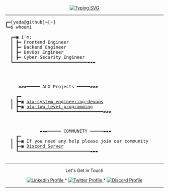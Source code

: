 <div align="center">
  <a href="https://git.io/typing-svg">
    <img src="https://readme-typing-svg.demolab.com?font=Fira+Code&weight=100&size=16&pause=1000&color=06CD00&center=true&vCenter=true&multiline=true&width=435&lines=Hello+there!+%F0%9F%91%8B;Welcome+to+my+GitHub+repository!" alt="Typing SVG" />
  </a>
</div>

--------------
<pre>
┏━[yada@github]─[~]
┗━$ whoami

  ┏━▣ I'm:
  ┃ ┣━ Frontend Engineer
  ┃ ┣━ Backend Engineer
  ┃ ┣━ DevOps Engineer
  ┃ ┣━ Cyber Security Engineer
  ┗━━━━━━━━━━━━━━━━━━━━━━━━━━━━▰▰▰

  </pre>
<pre>
    
     ▰▰▰━━━━━ ALX Projects ━━━━━▰▰▰

    ┏━
  ┃ ┣━▣ <a href="https://github.com/mryadanigu/alx-system_engineering-devops">alx-system_engineering-devops</a>
  ┃ ┣━▣ <a href="https://github.com/mryadanigu/alx-low_level_programming">alx-low_level_programming</a>
    ┗━━━━━━━━━━━━━━━━━━━━━━━━━━━━━━━━▰▰▰

</pre>
<pre>
  
             ▰▰▰━━━━━ COMMUNITY ━━━━━▰▰▰
    ┏━
  ┃ ┣━▣ If you need any help please join our community
  ┃ ┣━▣ <a href="https://discord.gg/8MMyDuc3">Discord Server</a>
    ┗━━━━━━━━━━━━━━━━━━━━━━━━━━━▰▰▰

</pre>
--------------
<p align="center">
Let's Get in Touch 
    </p>

<p align="center">
    <a href="https://www.linkedin.com/in/mr-yada-nigu/">
        <img alt="Linkedin Profile" src="https://img.shields.io/badge/-Linkedin-0072b1?style=flat&logo=Linkedin&logoColor=white&link=https://www.linkedin.com/in/achrafelkhnissi/" />
    </a>
    <span> * </span>
    <a href="https://twitter.com/suprivada">
        <img alt="Twitter Profile" src="https://img.shields.io/badge/-Twitter-0072b1?style=flat&logo=Twitter&logoColor=white&link=https://www.linkedin.com/in/achrafelkhnissi/&color=1DA1F2" />
    </a>
    <span> * </span>
    <a href="https://discord.gg/8MMyDuc3">
        <img alt="Discord Profile" src="https://img.shields.io/badge/-Discord-0072b1?style=flat&logo=Discord&logoColor=white&link=https://www.linkedin.com/in/achrafelkhnissi/&color=7289da" />
    </a>

</p>

---------------
